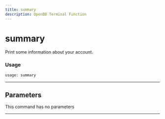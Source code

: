 ```yaml
---
title: summary
description: OpenBB Terminal Function
---
```


# summary

Print some information about your account.

### Usage

```python
usage: summary
```

---

## Parameters

This command has no parameters


---
